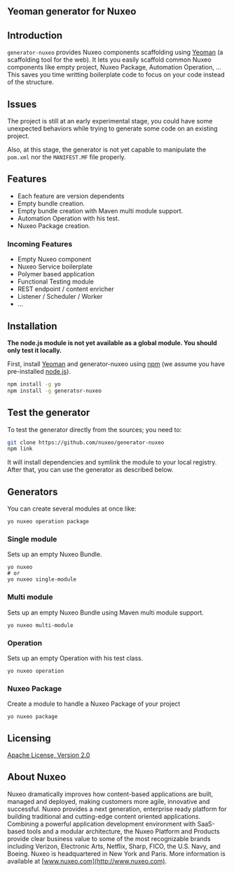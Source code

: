 ## Yeoman generator for Nuxeo

## Introduction

`generator-nuxeo` provides Nuxeo components scaffolding using [Yeoman](http://yeoman.io) (a scaffolding tool for the web). It lets you easily scaffold common Nuxeo components like empty project, Nuxeo Package, Automation Operation, ... This saves you time writting boilerplate code to focus on your code instead of the structure.

## Issues

The project is still at an early experimental stage, you could have some unexpected behaviors while trying to generate some code on an existing project.

Also, at this stage, the generator is not yet capable to manipulate the `pom.xml` nor the `MANIFEST.MF` file properly.

## Features

- Each feature are version dependents
- Empty bundle creation.
- Empty bundle creation with Maven multi module support.
- Automation Operation with his test.
- Nuxeo Package creation.

### Incoming Features

- Empty Nuxeo component
- Nuxeo Service boilerplate
- Polymer based application
- Functional Testing module
- REST endpoint / content enricher
- Listener / Scheduler / Worker
- ...

## Installation

**The node.js module is not yet available as a global module. You should only test it locally.**

First, install [Yeoman](http://yeoman.io) and generator-nuxeo using [npm](https://www.npmjs.com/) (we assume you have pre-installed [node.js](https://nodejs.org/)).

```bash
npm install -g yo
npm install -g generator-nuxeo
```

## Test the generator

To test the generator directly from the sources; you need to:

```bash
git clone https://github.com/nuxeo/generator-nuxeo
npm link
```

It will install dependencies and symlink the module to your local registry. After that, you can use the generator as described below.

## Generators

You can create several modules at once like:

    yo nuxeo operation package

### Single module

Sets up an empty Nuxeo Bundle.

    yo nuxeo
    # or
    yo nuxeo single-module

### Multi module

Sets up an empty Nuxeo Bundle using Maven multi module support.

    yo nuxeo multi-module

### Operation

Sets up an empty Operation with his test class.

    yo nuxeo operation

### Nuxeo Package

Create a module to handle a Nuxeo Package of your project

    yo nuxeo package

## Licensing

[Apache License, Version 2.0](http://www.apache.org/licenses/LICENSE-2.0)

## About Nuxeo

Nuxeo dramatically improves how content-based applications are built, managed and deployed, making customers more agile, innovative and successful. Nuxeo provides a next generation, enterprise ready platform for building traditional and cutting-edge content oriented applications. Combining a powerful application development environment with SaaS-based tools and a modular architecture, the Nuxeo Platform and Products provide clear business value to some of the most recognizable brands including Verizon, Electronic Arts, Netflix, Sharp, FICO, the U.S. Navy, and Boeing. Nuxeo is headquartered in New York and Paris. More information is available at [www.nuxeo.com](http://www.nuxeo.com).
